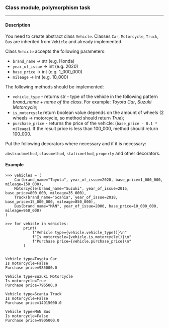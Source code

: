### Class module, polymorphism task
***
#### Description

You need to create abstract class `Vehicle`. Classes `Car`, `Motorcycle`, `Truck`, `Bus` are inherited from `Vehicle` 
and already implemented. 

Class `Vehicle` accepts the following parameters:

- `brand_name` -> str (e.g. Honda)
- `year_of_issue` -> int (e.g. 2020)
- `base_price` -> int (e.g. 1_000_000)
- `mileage` -> int (e.g. 10_000)

The following methods should be implemented:

- `vehicle_type` - returns str - type of the vehicle in the following pattern *brand_name + name of the class*.
  For example: *Toyota Car*, *Suzuki Motorcycle*;
- `is_motorcycle` return boolean value depends on the amount of wheels (2 wheels -> motorcycle, so method should return *True*);
- `purchase_price` - returns the price of the vehicle: (`base_price - 0.1 * mileage`). If the result price is less than 100_000, 
method should return 100_000.

Put the following decorators where necessary and if it is necessary:

`abstractmethod`, `classmethod`, `staticmethod`, `property` and other decorators.

#### Example


    >>> vehicles = (
        Car(brand_name="Toyota", year_of_issue=2020, base_price=1_000_000, mileage=150_000),
        Motorcycle(brand_name="Suzuki", year_of_issue=2015, base_price=800_000, mileage=35_000),
        Truck(brand_name="Scania", year_of_issue=2018, base_price=15_000_000, mileage=850_000),
        Bus(brand_name="MAN", year_of_issue=2000, base_price=10_000_000, mileage=950_000)
    )
    
    >>> for vehicle in vehicles:
            print(
                f"Vehicle type={vehicle.vehicle_type()}\n"
                f"Is motorcycle={vehicle.is_motorcycle()}\n"
                f"Purchase price={vehicle.purchase_price}\n"
            )
    

    Vehicle type=Toyota Car
    Is motorcycle=False
    Purchase price=985000.0
    
    Vehicle type=Suzuki Motorcycle
    Is motorcycle=True
    Purchase price=796500.0
    
    Vehicle type=Scania Truck
    Is motorcycle=False
    Purchase price=14915000.0
    
    Vehicle type=MAN Bus
    Is motorcycle=False
    Purchase price=9905000.0
